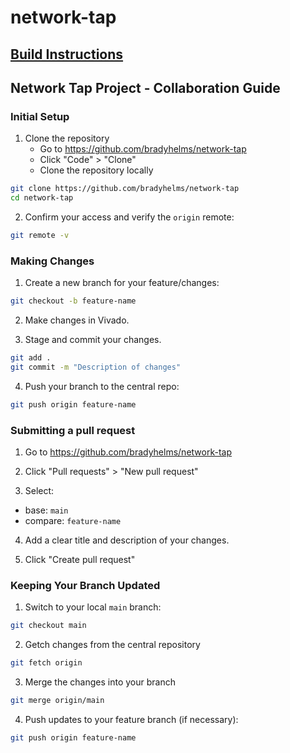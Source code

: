 # network-tap

## [Build Instructions](docs/build_instructions.md)

## Network Tap Project - Collaboration Guide

### Initial Setup
1. Clone the repository
   - Go to https://github.com/bradyhelms/network-tap
   - Click "Code" > "Clone"
   - Clone the repository locally
```bash
git clone https://github.com/bradyhelms/network-tap
cd network-tap
```

2. Confirm your access and verify the `origin` remote:
```bash
git remote -v
```

### Making Changes
1. Create a new branch for your feature/changes:
```bash
git checkout -b feature-name
```

2. Make changes in Vivado.

3. Stage and commit your changes.
```bash
git add .
git commit -m "Description of changes"
```

4. Push your branch to the central repo:
```bash
git push origin feature-name
```

### Submitting a pull request
1. Go to https://github.com/bradyhelms/network-tap

2. Click "Pull requests" > "New pull request"

3. Select:
* base: `main`
* compare: `feature-name`

4. Add a clear title and description of your changes.

5. Click "Create pull request"

### Keeping Your Branch Updated
1. Switch to your local `main` branch:
```bash
git checkout main
```

2. Getch changes from the central repository
```bash
git fetch origin
```

3. Merge the changes into your branch
```bash
git merge origin/main
```

4. Push updates to your feature branch (if necessary):
```bash
git push origin feature-name
```
